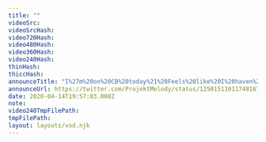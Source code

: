 ```yaml
---
title: ""
videoSrc: 
videoSrcHash: 
video720Hash: 
video480Hash: 
video360Hash: 
video240Hash: 
thinHash: 
thiccHash: 
announceTitle: "I%27m%20on%20CB%20today%21%20Feels%20like%20I%20haven%27t%20been%20on%20to%20fap%20in%20forever...%20Also%2C%20new%20lush%20is%20in%20%3BD"
announceUrl: https://twitter.com/ProjektMelody/status/1250151101174816769
date: 2020-04-14T19:57:03.000Z
note: 
video240TmpFilePath: 
tmpFilePath: 
layout: layouts/vod.njk
---
```

